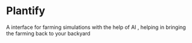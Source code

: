 # Plantify
A interface for farming simulations with the help of AI , helping in bringing the farming back to your backyard 
